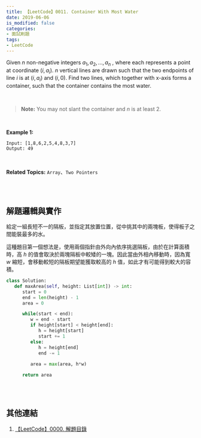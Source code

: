 ```yaml
---
title: 【LeetCode】0011. Container With Most Water
date: 2019-06-06
is_modified: false
categories:
- 面試刷題
tags:
- LeetCode
--- 
```


Given  _n_  non-negative integers  $a_1, a_2, ...,  a_n$ , where each represents a point at coordinate $(i,  a_i)$.  _n_  vertical lines are drawn such that the two endpoints of line  _i_  is at $(i,  a_i)$ and $(i,  0)$. Find two lines, which together with x-axis forms a container, such that the container contains the most water.

<!--more-->
<br>

> **Note:** You may not slant the container and  _n_  is at least 2.

<br>

**Example 1:**
```
Input: [1,8,6,2,5,4,8,3,7]
Output: 49
```

<br>

**Related Topics:** `Array`、`Two Pointers`

<br><br>

## 解題邏輯與實作
給定一組長短不一的隔板，並指定其放置位置，從中挑其中的兩塊板，使得板子之間能裝最多的水。
<br>

這種題目第一個想法是，使用兩個指針由外向內依序挑選隔板，由於在計算面積時，高  _h_ 的值會取決於兩塊隔板中較矮的一塊。因此當由外相內移動時，因為寬 _w_ 縮短，會移動較短的隔板期望能獲取較高的 _h_ 值，如此才有可能得到較大的容積。

```python
class Solution:
   def maxArea(self, height: List[int]) -> int:
      start = 0 
      end = len(height) - 1
      area = 0

      while(start < end):
         w = end - start
         if height[start] < height[end]:
            h = height[start]
            start += 1 
         else:
            h = height[end]
            end -= 1 
                        
         area = max(area, h*w)

      return area
```

<br><br>

## 其他連結
1. [【LeetCode】0000. 解題目錄](/LeetCode-0000-Contents/)